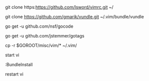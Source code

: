 git clone https:https://github.com/lsword/vimrc.git ~/

git clone https://github.com/gmarik/vundle.git ~/.vim/bundle/vundle

go get -u github.com/nsf/gocode

go get -u github.com/jstemmer/gotags

cp -r $GOROOT/misc/vim/* ~/.vim/

start vi

:BundleInstall

restart vi
